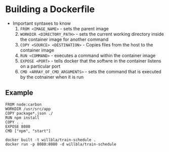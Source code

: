 # Building a Dockerfile

- Important syntaxes to know
    1. `FROM <IMAGE_NAME>` - sets the parent image
    2. `WORKDIR <DIRECTORY_PATH>` - sets the current working directory inside the container image for another command
    3. `COPY <SOURCE> <DESTINATION>` - Copies files from the host to the container image
    4. `RUN <COMMAND>` - executes a command within the container image
    5. `EXPOSE <PORT>` - tells docker that the softwre in the container listens on a particular port
    6. `CMD <ARRAY_OF_CMD_ARGUMENTS>` - sets the command that is executed by the cotnainer when it is run

## Example

```
FROM node:carbon
WORKDIR /usr/src/app
COPY package*.json ./
RUN npm install
COPY . .
EXPOSE 8080
CMD ["npm", "start"]
```

```
docker built -t willbla/train-schedule .
docker run -p 8080:8080 -d willbla/train-schedule
```